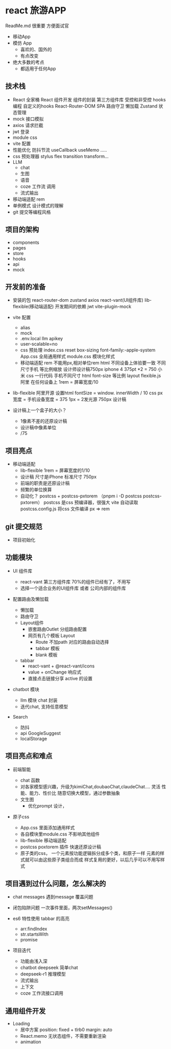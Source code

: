 # react 旅游APP 
ReadMe.md 很重要 方便面试官
- 移动App 
- 模仿 App
    - 喜欢的、国外的
    - 有点改变
- 绝大多数的考点
    - 都适用于任何App

## 技术栈
- React 全家桶
     React 组件开发
     组件的封装
     第三方组件库
     受控和非受控
     hooks编程 自定义的hooks
     React-Router-DOM
        SPA
        路由守卫
        懒加载
     Zustand 状态管理
- mock 接口模拟
- axios 请求拦截
- jwt 登录 
- module css 
- vite 配置
- 性能优化
    防抖节流
    useCallback useMemo .....
- css 预处理器 stylus 
    flex transition transform... 
- LLM 
    - chat
    - 生图
    - 语音
    - coze 工作流 调用
    - 流式输出
- 移动端适配
    rem 
- 单例模式 设计模式的理解 
- git 提交等编程风格 
## 项目的架构
- components
- pages
- store
- hooks
- api
- mock

## 开发前的准备
- 安装的包
    react-router-dom zustand axios
    react-vant(UI组件库) lib-flexible(移动端适配)
    开发期间的依赖
    jwt vite-plugin-mock
- vite 配置
    - alias
    - mock
    - .env.local
    llm apikey 
    - user-scalable=no
    - css 预处理
        index.css  reset 
        box-sizing font-family:-apple-system
        App.css   全局通用样式
        module.css  模块化样式
    - 移动端适配 rem 
        不能用px,相对单位rem html 
        不同设备上体验要一致
        不同尺寸手机 等比例缩放 
        设计师设计稿750px iphone 4  375pt *2 = 750 
        小米 
        css 一行代码  手机不同尺寸 html font-size 等比例
        layout 
        flexible.js 阿里 在任何设备上
        1rem = 屏幕宽度/10
- lib-flexible 
    阿里开源
    设置html fontSize = window.
    innerWidth / 10
    css px 宽度 = 手机设备宽度 = 375
    1px = 2发光源
    750px 设计稿

- 设计稿上一个盒子的大小？
    - 1像素不差的还原设计稿
    - 设计稿中像素单位
    - /75 

## 项目亮点
- 移动端适配
    - lib-flexible 1rem = 屏幕宽度的1/10
    - 设计稿 尺寸是iPhone 标准尺寸 750px
    - 前端的职责是还原设计稿
    - 频繁的单位换算
    - 自动化？
        postcss + postcss-pxtorem （pnpm i -D postcss postcss-pxtorem）
        postcss 是css 预编译器，很强大
        vite 自动读取postcss.config.js 将css 文件编译
        px => rem

## git 提交规范
- 项目初始化
## 功能模块
- UI 组件库
    - react-vant 第三方组件库 70%的组件已经有了，不用写
    - 选择一个适合业务的UI组件库 或者 公司内部的组件库 
- 配置路由及懒加载
    - 懒加载
    - 路由守卫
    - Layout组件 
        - 嵌套路由Outlet 分组路由配置
        - 网页有几个模板 Layout
            - Route 不加path  对应的路由自动选择
            - tabbar 模板
            - blank 模板
    - tabbar 
        - react-vant + @react-vant/icons
        - value + onChange 响应式
        - 直接点击链接分享 active 的设置
- chatbot 模块
    - llm 模块  chat 封装   
    - 迭代chat, 支持任意模型 

- Search 
    - 防抖
    - api
        GoogleSuggest 
    - localStorage
    
## 项目亮点和难点
- 前端智能
    - chat 函数
    - 对各家模型感兴趣，升级为kimiChat,doubaoChat,claudeChat.... 灵活
        性能、能力、性价比
        随意切换大模型，通过参数抽象
    - 文生图
        - 优化prompt 设计，
        
- 原子css
    - App.css 里面添加通用样式
    - 各自模块里module.css 不影响其他组件
    - lib-flexible 移动端适配
    - postcss  poxtorem 插件 快速还原设计稿
    - 原子类的css，
        一个元素按功能逻辑拆分成多个类，和原子一样
        元素的样式就可以由这些原子类组合而成
        样式复用的更好，以后几乎可以不用写样式
## 项目遇到过什么问题，怎么解决的
- chat messages 遇到message 覆盖问题 
- 闭包陷阱问题 
    一次事件里面，两次setMessages()
- es6 特性使用
    tabbar 的高亮
    - arr.findIndex
    - str.startsWith
    - promise

- 项目迭代
    - 功能由浅入深
    - chatbot deepseek 简单chat
    - deepseek-r1 推理模型
    - 流式输出
    - 上下文 
    - coze 工作流接口调用

## 通用组件开发
- Loading
    - 居中方案
        position: fixed + tlrb0 margin: auto
    - React.memo 无状态组件，不需要重新渲染
    - animation 